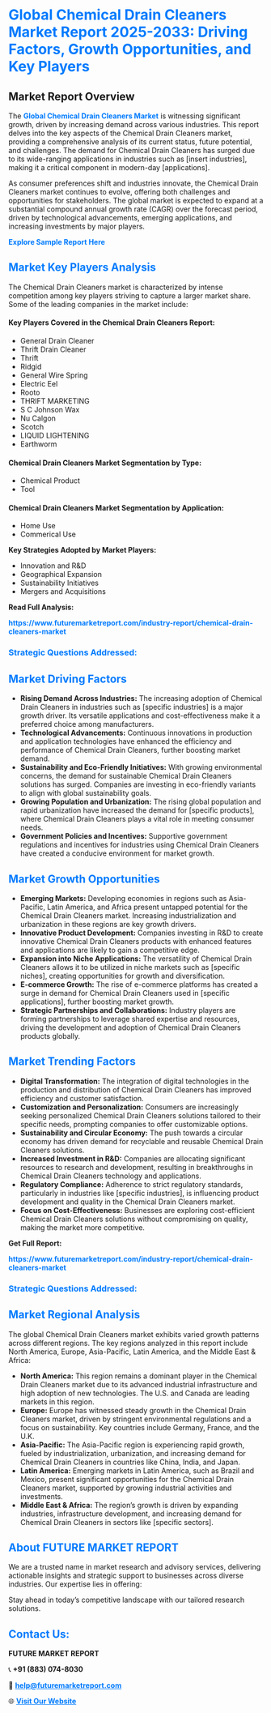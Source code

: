<h1 style="color: #007BFF;">Global Chemical Drain Cleaners Market Report 2025-2033: Driving Factors, Growth Opportunities, and Key Players</h1>

<section id="overview">
<h2>Market Report Overview</h2>
<p>The <a href="https://www.futuremarketreport.com/industry-report/chemical-drain-cleaners-market" style="color: #007BFF; text-decoration: none;"><strong>Global Chemical Drain Cleaners Market</strong></a> is witnessing significant growth, driven by increasing demand across various industries. This report delves into the key aspects of the Chemical Drain Cleaners market, providing a comprehensive analysis of its current status, future potential, and challenges. The demand for Chemical Drain Cleaners has surged due to its wide-ranging applications in industries such as [insert industries], making it a critical component in modern-day [applications].</p>
<p>As consumer preferences shift and industries innovate, the Chemical Drain Cleaners market continues to evolve, offering both challenges and opportunities for stakeholders. The global market is expected to expand at a substantial compound annual growth rate (CAGR) over the forecast period, driven by technological advancements, emerging applications, and increasing investments by major players.</p>
</section>

<section id="overview">
<p><a href="https://www.futuremarketreport.com/request-sample/reportId=35535" style="color: #007BFF; text-decoration: none;"><strong>Explore Sample Report Here</strong></a></p>
</section>

<section id="key-players">
<h2 style="color: #007BFF;">Market Key Players Analysis</h2>
<p>The Chemical Drain Cleaners market is characterized by intense competition among key players striving to capture a larger market share. Some of the leading companies in the market include:</p>
<h4>Key Players Covered in the Chemical Drain Cleaners Report:</h4>
<ul><li>General Drain Cleaner</li><li>Thrift Drain Cleaner</li><li>Thrift</li><li>Ridgid</li><li>General Wire Spring</li><li>Electric Eel</li><li>Rooto</li><li>THRIFT MARKETING</li><li>S C Johnson Wax</li><li>Nu Calgon</li><li>Scotch</li><li>LIQUID LIGHTENING</li><li>Earthworm</li></ul>
<h4>Chemical Drain Cleaners Market Segmentation by Type:</h4>
<ul><li>Chemical Product</li><li>Tool</li></ul>

<h4>Chemical Drain Cleaners Market Segmentation by Application:</h4>
<ul><li>Home Use</li><li>Commerical Use</li></ul>
<p><strong>Key Strategies Adopted by Market Players:</strong></p>
<ul>
<li>Innovation and R&D</li>
<li>Geographical Expansion</li>
<li>Sustainability Initiatives</li>
<li>Mergers and Acquisitions</li>
</ul>
</section>

<section>
<p><strong>Read Full Analysis: </strong></p><a href="https://www.futuremarketreport.com/industry-report/chemical-drain-cleaners-market" style="color: #007BFF; text-decoration: none;"><strong>https://www.futuremarketreport.com/industry-report/chemical-drain-cleaners-market</strong></a>
<h3 style="color: #007BFF;">Strategic Questions Addressed:</h3>
</section>

<section id="driving-factors">
<h2 style="color: #007BFF;">Market Driving Factors</h2>
<ul>
<li><strong>Rising Demand Across Industries:</strong> The increasing adoption of Chemical Drain Cleaners in industries such as [specific industries] is a major growth driver. Its versatile applications and cost-effectiveness make it a preferred choice among manufacturers.</li>
<li><strong>Technological Advancements:</strong> Continuous innovations in production and application technologies have enhanced the efficiency and performance of Chemical Drain Cleaners, further boosting market demand.</li>
<li><strong>Sustainability and Eco-Friendly Initiatives:</strong> With growing environmental concerns, the demand for sustainable Chemical Drain Cleaners solutions has surged. Companies are investing in eco-friendly variants to align with global sustainability goals.</li>
<li><strong>Growing Population and Urbanization:</strong> The rising global population and rapid urbanization have increased the demand for [specific products], where Chemical Drain Cleaners plays a vital role in meeting consumer needs.</li>
<li><strong>Government Policies and Incentives:</strong> Supportive government regulations and incentives for industries using Chemical Drain Cleaners have created a conducive environment for market growth.</li>
</ul>
</section>

<section id="growth-opportunities">
<h2 style="color: #007BFF;">Market Growth Opportunities</h2>
<ul>
<li><strong>Emerging Markets:</strong> Developing economies in regions such as Asia-Pacific, Latin America, and Africa present untapped potential for the Chemical Drain Cleaners market. Increasing industrialization and urbanization in these regions are key growth drivers.</li>
<li><strong>Innovative Product Development:</strong> Companies investing in R&D to create innovative Chemical Drain Cleaners products with enhanced features and applications are likely to gain a competitive edge.</li>
<li><strong>Expansion into Niche Applications:</strong> The versatility of Chemical Drain Cleaners allows it to be utilized in niche markets such as [specific niches], creating opportunities for growth and diversification.</li>
<li><strong>E-commerce Growth:</strong> The rise of e-commerce platforms has created a surge in demand for Chemical Drain Cleaners used in [specific applications], further boosting market growth.</li>
<li><strong>Strategic Partnerships and Collaborations:</strong> Industry players are forming partnerships to leverage shared expertise and resources, driving the development and adoption of Chemical Drain Cleaners products globally.</li>
</ul>
</section>

<section id="trending-factors">
<h2 style="color: #007BFF;">Market Trending Factors</h2>
<ul>
<li><strong>Digital Transformation:</strong> The integration of digital technologies in the production and distribution of Chemical Drain Cleaners has improved efficiency and customer satisfaction.</li>
<li><strong>Customization and Personalization:</strong> Consumers are increasingly seeking personalized Chemical Drain Cleaners solutions tailored to their specific needs, prompting companies to offer customizable options.</li>
<li><strong>Sustainability and Circular Economy:</strong> The push towards a circular economy has driven demand for recyclable and reusable Chemical Drain Cleaners solutions.</li>
<li><strong>Increased Investment in R&D:</strong> Companies are allocating significant resources to research and development, resulting in breakthroughs in Chemical Drain Cleaners technology and applications.</li>
<li><strong>Regulatory Compliance:</strong> Adherence to strict regulatory standards, particularly in industries like [specific industries], is influencing product development and quality in the Chemical Drain Cleaners market.</li>
<li><strong>Focus on Cost-Effectiveness:</strong> Businesses are exploring cost-efficient Chemical Drain Cleaners solutions without compromising on quality, making the market more competitive.</li>
</ul>
</section>

<section>
<p><strong>Get Full Report: </strong></p><a href="https://www.futuremarketreport.com/industry-report/chemical-drain-cleaners-market" style="color: #007BFF; text-decoration: none;"><strong>https://www.futuremarketreport.com/industry-report/chemical-drain-cleaners-market</strong></a>
<h3 style="color: #007BFF;">Strategic Questions Addressed:</h3>
</section>


<section id="regional-analysis">
<h2 style="color: #007BFF;">Market Regional Analysis</h2>
<p>The global Chemical Drain Cleaners market exhibits varied growth patterns across different regions. The key regions analyzed in this report include North America, Europe, Asia-Pacific, Latin America, and the Middle East & Africa:</p>
<ul>
<li><strong>North America:</strong> This region remains a dominant player in the Chemical Drain Cleaners market due to its advanced industrial infrastructure and high adoption of new technologies. The U.S. and Canada are leading markets in this region.</li>
<li><strong>Europe:</strong> Europe has witnessed steady growth in the Chemical Drain Cleaners market, driven by stringent environmental regulations and a focus on sustainability. Key countries include Germany, France, and the U.K.</li>
<li><strong>Asia-Pacific:</strong> The Asia-Pacific region is experiencing rapid growth, fueled by industrialization, urbanization, and increasing demand for Chemical Drain Cleaners in countries like China, India, and Japan.</li>
<li><strong>Latin America:</strong> Emerging markets in Latin America, such as Brazil and Mexico, present significant opportunities for the Chemical Drain Cleaners market, supported by growing industrial activities and investments.</li>
<li><strong>Middle East & Africa:</strong> The region’s growth is driven by expanding industries, infrastructure development, and increasing demand for Chemical Drain Cleaners in sectors like [specific sectors].</li>
</ul>
</section>

<footer>
<h2 style="color: #007BFF;">About FUTURE MARKET REPORT</h2>
<p>We are a trusted name in market research and advisory services, delivering actionable insights and strategic support to businesses across diverse industries. Our expertise lies in offering:</p>

<p>Stay ahead in today’s competitive landscape with our tailored research solutions.</p>

<h2 style="color: #007BFF;">Contact Us:</h2>
<p><strong>FUTURE MARKET REPORT</strong></p>
<p>📞 <strong>+91 (883) 074-8030</strong></p>
<p>📧 <strong><a href="mailto:help@futuremarketreport.com" style="color: #007BFF;">help@futuremarketreport.com</a></strong></p>
<p>🌐 <strong><a href="https://www.futuremarketreport.com/" style="color: #007BFF;">Visit Our Website</a></strong></p>
</footer>